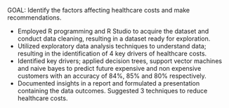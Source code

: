 GOAL: Identify the factors affecting healthcare costs and make recommendations. 

- Employed R programming and R Studio to acquire the dataset and conduct data cleaning, resulting in a dataset ready for exploration.
- Utilized exploratory data analysis techniques to understand data; resulting in the identification of 4 key drivers of healthcare costs.
- Identified key drivers; applied decision trees, support vector machines and naive bayes to predict future expensive and non expensive
customers with an accuracy of 84%, 85% and 80% respectively.
- Documented insights in a report and formulated a presentation containing the data outcomes. Suggested 3 techniques to reduce healthcare
costs.
